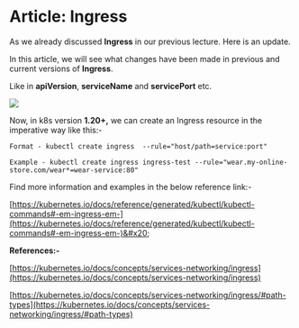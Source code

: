 # Article: Ingress

As we already discussed **Ingress** in our previous lecture. Here is an update.&#x20;

In this article, we will see what changes have been made in previous and current versions of **Ingress**.

Like in **apiVersion**, **serviceName** and **servicePort** etc.

[![](https://kodekloud.com/kk-media/image/upload/v1698321206/1200736109541070.InaagGGYE8f31Jm2PTKH\_height640.png)](https://kodekloud.com/kk-media/image/upload/v1702469282/course-resource-new/1200736109541070.InaagGGYE8f31Jm2PTKH\_height640.png)    &#x20;

Now, in k8s version **1.20+,** we can create an Ingress resource in the imperative way like this:-

```
Format - kubectl create ingress  --rule="host/path=service:port"
```

```
Example - kubectl create ingress ingress-test --rule="wear.my-online-store.com/wear*=wear-service:80"
```

Find more information and examples in the below reference link:-

[https://kubernetes.io/docs/reference/generated/kubectl/kubectl-commands#-em-ingress-em-](https://kubernetes.io/docs/reference/generated/kubectl/kubectl-commands#-em-ingress-em-)&#x20;

**References:-**

[https://kubernetes.io/docs/concepts/services-networking/ingress](https://kubernetes.io/docs/concepts/services-networking/ingress)

[https://kubernetes.io/docs/concepts/services-networking/ingress/#path-types](https://kubernetes.io/docs/concepts/services-networking/ingress/#path-types)
